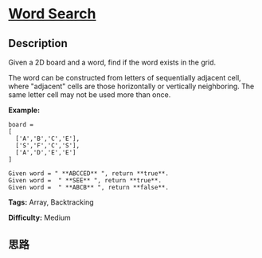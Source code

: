 # [Word Search][title]

## Description

Given a 2D board and a word, find if the word exists in the grid.

The word can be constructed from letters of sequentially adjacent cell, where
"adjacent" cells are those horizontally or vertically neighboring. The same
letter cell may not be used more than once.

**Example:**
            board =    [      ['A','B','C','E'],      ['S','F','C','S'],      ['A','D','E','E']    ]        Given word = " **ABCCED** ", return **true**.    Given word =  " **SEE** ", return **true**.    Given word =  " **ABCB** ", return **false**.    


**Tags:** Array, Backtracking

**Difficulty:** Medium

## 思路

[title]: https://leetcode.com/problems/word-search
